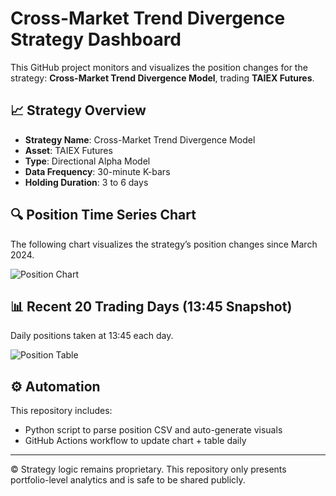 # Cross-Market Trend Divergence Strategy Dashboard

This GitHub project monitors and visualizes the position changes for the strategy: **Cross-Market Trend Divergence Model**, trading **TAIEX Futures**.

## 📈 Strategy Overview

- **Strategy Name**: Cross-Market Trend Divergence Model  
- **Asset**: TAIEX Futures  
- **Type**: Directional Alpha Model  
- **Data Frequency**: 30-minute K-bars  
- **Holding Duration**: 3 to 6 days

## 🔍 Position Time Series Chart
The following chart visualizes the strategy’s position changes since March 2024.

![Position Chart](charts/position_chart.png)

## 📊 Recent 20 Trading Days (13:45 Snapshot)
Daily positions taken at 13:45 each day.

![Position Table](charts/position_table.png)

## ⚙️ Automation
This repository includes:
- Python script to parse position CSV and auto-generate visuals
- GitHub Actions workflow to update chart + table daily

---

© Strategy logic remains proprietary. This repository only presents portfolio-level analytics and is safe to be shared publicly.
